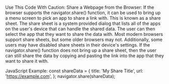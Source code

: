 Use This Code With Caution:
Share a Webpage from the Browser:
If the browser supports the navigator.share() function, it can be used to bring up a menu screen to pick an app to share a link with. This is known as a share sheet. The share sheet is a system provided dialog that lists all of the apps on the user's device that can handle the shared data. The user can then select the app that they want to share the data with. Most modern browsers support share sheets, but some older browsers may not. Additionally, some users may have disabled share sheets in their device's settings. If the navigator.share() function does not bring up a share sheet, then the user can still share the data by copying and pasting the link into the app that they want to share it with.

JavaScript Example:
const shareData = {
  title: 'My Share Title',
  url: 'https://example.com',
};
navigator.share(shareData);
